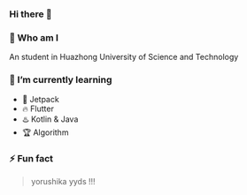 ### Hi there 👋


### 🙌 Who am I
An student in Huazhong University of Science and Technology


### 🌱 I’m currently learning
- 🗽 Jetpack
- 🔥 Flutter
- ♨️ Kotlin & Java
- 🏆 Algorithm


### ⚡ Fun fact
> yorushika yyds !!!


<!--
**suisbuds/suisbuds** is a ✨ _special_ ✨ repository because its `README.md` (this file) appears on your GitHub profile.

Here are some ideas to get you started:

- 🔭 I’m currently working on ...
- 🌱 I’m currently learning ...
- 👯 I’m looking to collaborate on ...
- 🤔 I’m looking for help with ...
- 💬 Ask me about ...
- 📫 How to reach me: ...
- 😄 Pronouns: ...
- ⚡ Fun fact: ...
-->
